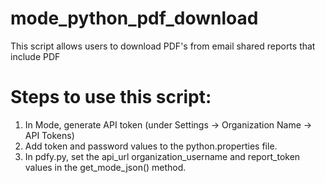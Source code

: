 # mode_python_pdf_download
This script allows users to download PDF's from email shared reports that include PDF


# Steps to use this script:

1.  In Mode, generate API token (under Settings -> Organization Name -> API Tokens)
2.  Add token and password values to the python.properties file.
3.  In pdfy.py, set the api_url organization_username and report_token values in the get_mode_json() method. 
